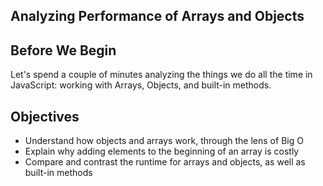 ## Analyzing Performance of Arrays and Objects

## Before We Begin

Let's spend a couple of minutes analyzing the things we do all the time in JavaScript: working with Arrays, Objects, and built-in methods.

## Objectives

- Understand how objects and arrays work, through the lens of Big O
- Explain why adding elements to the beginning of an array is costly
- Compare and contrast the runtime for arrays and objects, as well as built-in methods
